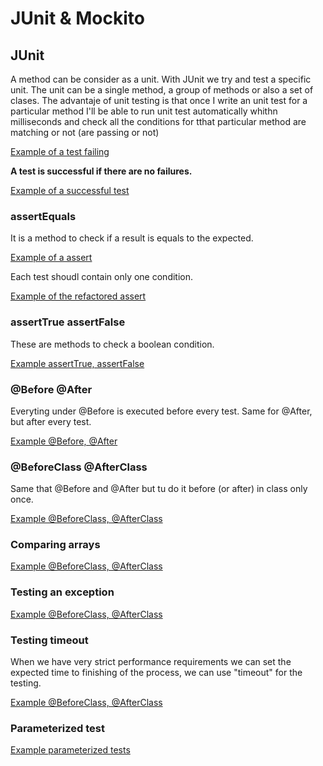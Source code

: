 # JUnit & Mockito

## JUnit
A method can be consider as a unit. With JUnit we try and test a specific unit. The unit can be a single method, a group of methods or also a set of clases. The advantaje of unit testing is that once I write an unit test for a particular method I'll be able to run unit test automatically whithn milliseconds and check all the conditions for tthat particular method are matching or not (are passing or not)

[Example of a test failing ](https://github.com/mikedr/junit-mockito/blob/main/src/test/java/com/junit/StringHelperTest.java)

**A test is successful if there are no failures.**

[Example of a successful test](https://github.com/mikedr/junit-mockito/blob/main/src/test/java/com/junit/StringHelperTest2.java)

### assertEquals
It is a method to check if a result is equals to the expected. 

[Example of a assert](https://github.com/mikedr/junit-mockito/blob/main/src/test/java/com/junit/StringHelperTest3.java)

Each test shoudl contain only one condition.

[Example of the refactored assert](https://github.com/mikedr/junit-mockito/blob/main/src/test/java/com/junit/StringHelperTest4.java)

### assertTrue assertFalse
These are methods to check a boolean condition. 

[Example assertTrue, assertFalse](https://github.com/mikedr/junit-mockito/blob/main/src/test/java/com/junit/StringHelperTest5.java)

### @Before @After
Everyting under @Before is executed before every test. Same for @After, but after every test.

[Example @Before, @After](https://github.com/mikedr/junit-mockito/blob/main/src/test/java/com/junit/StringHelperTest6.java)

### @BeforeClass @AfterClass

Same that @Before and @After but tu do it before (or after) in class only once.

[Example @BeforeClass, @AfterClass](https://github.com/mikedr/junit-mockito/blob/main/src/test/java/com/junit/StringHelperTest7.java)

### Comparing arrays

[Example @BeforeClass, @AfterClass](https://github.com/mikedr/junit-mockito/blob/main/src/test/java/com/junit/StringHelperTest8.java)

### Testing an exception


[Example @BeforeClass, @AfterClass](https://github.com/mikedr/junit-mockito/blob/main/src/test/java/com/junit/StringHelperTest9.java)

### Testing timeout

When we have very strict performance requirements we can set the expected time to finishing of the process, we can use "timeout" for the testing.

[Example @BeforeClass, @AfterClass](https://github.com/mikedr/junit-mockito/blob/main/src/test/java/com/junit/StringHelperTest10.java)

### Parameterized test

[Example parameterized tests](https://github.com/mikedr/junit-mockito/blob/main/src/test/java/com/junit/StringHelperTest11.java)
